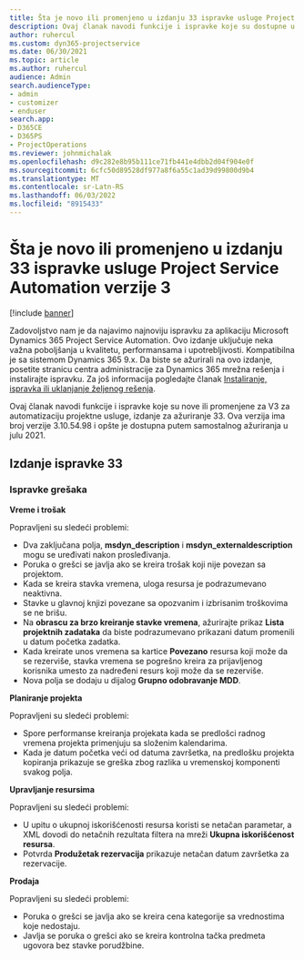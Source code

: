 ```yaml
---
title: Šta je novo ili promenjeno u izdanju 33 ispravke usluge Project Service Automation verzije 3
description: Ovaj članak navodi funkcije i ispravke koje su dostupne u izdanju za ažuriranje automatizacije usluge projekta Release 33, V3.
author: ruhercul
ms.custom: dyn365-projectservice
ms.date: 06/30/2021
ms.topic: article
ms.author: ruhercul
audience: Admin
search.audienceType:
- admin
- customizer
- enduser
search.app:
- D365CE
- D365PS
- ProjectOperations
ms.reviewer: johnmichalak
ms.openlocfilehash: d9c282e8b95b111ce71fb441e4dbb2d04f904e0f
ms.sourcegitcommit: 6cfc50d89528df977a8f6a55c1ad39d99800d9b4
ms.translationtype: MT
ms.contentlocale: sr-Latn-RS
ms.lasthandoff: 06/03/2022
ms.locfileid: "8915433"
---
```

# <a name="whats-new-or-changed-in-project-service-automation-update-release-33-v3"></a>Šta je novo ili promenjeno u izdanju 33 ispravke usluge Project Service Automation verzije 3

[!include [banner](../includes/psa-now-project-operations.md)]

Zadovoljstvo nam je da najavimo najnoviju ispravku za aplikaciju Microsoft Dynamics 365 Project Service Automation. Ovo izdanje uključuje neka važna poboljšanja u kvalitetu, performansama i upotrebljivosti. Kompatibilna je sa sistemom Dynamics 365 9.x. Da biste se ažurirali na ovo izdanje, posetite stranicu centra administracije za Dynamics 365 mrežna rešenja i instalirajte ispravku. Za još informacija pogledajte članak [Instaliranje, ispravka ili uklanjanje željenog rešenja](/power-platform/admin/install-remove-preferred-solution).

Ovaj članak navodi funkcije i ispravke koje su nove ili promenjene za V3 za automatizaciju projektne usluge, izdanje za ažuriranje 33. Ova verzija ima broj verzije 3.10.54.98 i opšte je dostupna putem samostalnog ažuriranja u julu 2021.

## <a name="update-release-33"></a>Izdanje ispravke 33

### <a name="bug-fixes"></a>Ispravke grešaka

**Vreme i trošak**

Popravljeni su sledeći problemi:

- Dva zaključana polja, **msdyn_description** i **msdyn_externaldescription** mogu se uređivati nakon prosleđivanja.
- Poruka o grešci se javlja ako se kreira trošak koji nije povezan sa projektom.
- Kada se kreira stavka vremena, uloga resursa je podrazumevano neaktivna.
- Stavke u glavnoj knjizi povezane sa opozvanim i izbrisanim troškovima se ne brišu.
- Na **obrascu za brzo kreiranje stavke vremena**, ažurirajte prikaz **Lista projektnih zadataka** da biste podrazumevano prikazani datum promenili u datum početka zadatka.
- Kada kreirate unos vremena sa kartice **Povezano** resursa koji može da se rezerviše, stavka vremena se pogrešno kreira za prijavljenog korisnika umesto za nadređeni resurs koji može da se rezerviše.
- Nova polja se dodaju u dijalog **Grupno odobravanje MDD**.

**Planiranje projekta**

Popravljeni su sledeći problemi:
- Spore performanse kreiranja projekata kada se predlošci radnog vremena projekta primenjuju sa složenim kalendarima.
- Kada je datum početka veći od datuma završetka, na predlošku projekta kopiranja prikazuje se greška zbog razlika u vremenskoj komponenti svakog polja.

**Upravljanje resursima**

Popravljeni su sledeći problemi:
- U upitu o ukupnoj iskorišćenosti resursa koristi se netačan parametar, a XML dovodi do netačnih rezultata filtera na mreži **Ukupna iskorišćenost resursa**.
- Potvrda **Produžetak rezervacija** prikazuje netačan datum završetka za rezervacije.

**Prodaja**

Popravljeni su sledeći problemi:
- Poruka o grešci se javlja ako se kreira cena kategorije sa vrednostima koje nedostaju.
- Javlja se poruka o grešci ako se kreira kontrolna tačka predmeta ugovora bez stavke porudžbine.
